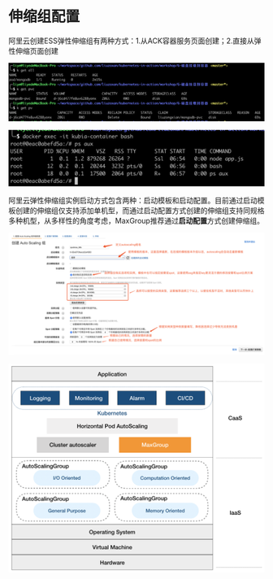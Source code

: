 # 伸缩组配置

阿里云创建ESS弹性伸缩组有两种方式：1.从ACK容器服务页面创建；2.直接从弹性伸缩页面创建

![&#x4ECE;ACK&#x5BB9;&#x5668;&#x670D;&#x52A1;&#x9875;&#x9762;&#x521B;&#x5EFA;](../../../../.gitbook/assets/image%20%2849%29.png)

![&#x4ECE;&#x4F38;&#x7F29;&#x7EC4;&#x7BA1;&#x7406;&#x9875;&#x9762;&#x521B;&#x5EFA;](../../../../.gitbook/assets/image%20%2836%29.png)

阿里云弹性伸缩组实例启动方式包含两种：启动模板和启动配置。目前通过启动模板创建的伸缩组仅支持添加单机型，而通过启动配置方式创建的伸缩组支持同规格多种机型，从多样性的角度考虑，MaxGroup推荐通过**启动配置**方式创建伸缩组。

![](../../../../.gitbook/assets/image%20%2813%29.png)

![](../../../../.gitbook/assets/image%20%2850%29.png)



